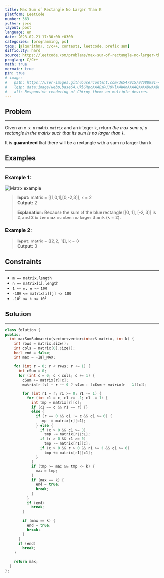 ```yaml
---
title: Max Sum of Rectangle No Larger Than K
platform: LeetCode
number: 363
author: jose
layout: post
language: en
date: 2023-02-21 17:30:00 +0300
categories: [programming, ps]
tags: [algorithms, c/c++, contests, leetcode, prefix sum]
difficulty: hard
source: https://leetcode.com/problems/max-sum-of-rectangle-no-larger-than-k/
proglang: C/C++
math: true
mermaid: true
pin: true
# image:
#   path: https://user-images.githubusercontent.com/36547915/97088991-45da5d00-1652-11eb-900f-80d106540f4f.png
#   lqip: data:image/webp;base64,UklGRpoAAABXRUJQVlA4WAoAAAAQAAAADwAABwAAQUxQSDIAAAARL0AmbZurmr57yyIiqE8oiG0bejIYEQTgqiDA9vqnsUSI6H+oAERp2HZ65qP/VIAWAFZQOCBCAAAA8AEAnQEqEAAIAAVAfCWkAALp8sF8rgRgAP7o9FDvMCkMde9PK7euH5M1m6VWoDXf2FkP3BqV0ZYbO6NA/VFIAAAA
#   alt: Responsive rendering of Chirpy theme on multiple devices.
--- 
```

## Problem
---
Given an `m x n` matrix `matrix` and an integer `k`, return *the max sum of a rectangle in the matrix such that its sum is no larger than* `k`.  

It is **guaranteed** that there will be a rectangle with a sum no larger than `k`.  

## Examples
---
### **Example 1:**  
![Matrix example](https://assets.leetcode.com/uploads/2021/03/18/sum-grid.jpg "Example")
>**Input:** matrix = [[1,0,1],[0,-2,3]], k = 2  
>**Output:** 2  
>  
>**Explanation:** Because the sum of the blue rectangle [[0, 1], [-2, 3]] is 2, and 2 is the max number no larger than k (k = 2).  

### **Example 2:**  
>**Input:** matrix = [[2,2,-1]], k = 3  
>**Output:** 3  

## Constraints
---
- `m == matrix.length`
- `n == matrix[i].length`
- `1 <= m, n <= 100`
- `-100 <= matrix[i][j] <= 100`
- <code>-10<sup>5</sup> <= k <= 10<sup>5</sup></code>  

## Solution
---
```c++
class Solution {
public:
  int maxSumSubmatrix(vector<vector<int>>& matrix, int k) {
    int rows = matrix.size();
    int cols = matrix[0].size();
    bool end = false;
    int max = -INT_MAX;
    
    for (int r = 0; r < rows; r += 1) {
      int cSum = 0;
      for (int c = 0; c < cols; c += 1) {
        cSum += matrix[r][c];
        matrix[r][c] = r == 0 ? cSum : (cSum + matrix[r - 1][c]);

        for (int r1 = r; r1 >= 0; r1 -= 1) {
          for (int c1 = c; c1 >= -1; c1 -= 1) {
            int tmp = matrix[r][c];
            if (c1 == c && r1 == r) {}
            else {
              if (r == 0 && c1 != c && c1 >= 0) {
                tmp -= matrix[r][c1];
              } else {
                if (c > 0 && c1 >= 0)
                  tmp -= matrix[r][c1];
                if (r > 0 && r1 >= 0)
                  tmp -= matrix[r1][c];
                if (c > 0 && r > 0 && r1 >= 0 && c1 >= 0)
                  tmp += matrix[r1][c1];
              }
            }
            if (tmp >= max && tmp <= k) {
              max = tmp;
            }
            if (max == k) {
              end = true;
              break;
            }
          }
          if (end)
            break;
        }

        if (max == k) {
          end = true;
          break;
        }
      }
      if (end)
        break;
    }
    
    return max;
  }
};
```
